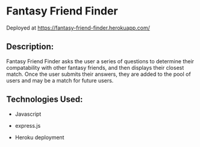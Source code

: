 # Fantasy Friend Finder

Deployed at https://fantasy-friend-finder.herokuapp.com/

## Description:

Fantasy Friend Finder asks the user a series of questions to determine their compatability with other fantasy friends, and then displays their closest match. Once the user submits their answers, they are added to the pool of users and may be a match for future users.

## Technologies Used:

* Javascript

* express.js

* Heroku deployment